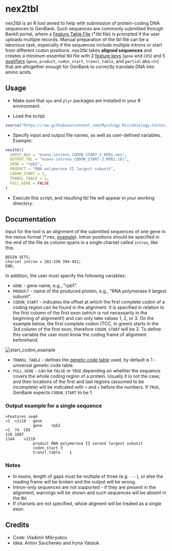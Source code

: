 # nex2tbl

nex2tbl is an R tool aimed to help with submission of protein-coding DNA sequences to GenBank. Such sequences are commonly submitted through BankIt portal, where a [Feature Table File](https://www.ncbi.nlm.nih.gov/WebSub/html/help/feature-table.html) (\*.tbl file) is prompted if the user uploads multiple records. Manual preparation of the tbl file can be a laborious task, especially if the sequences include multiple introns or start from different codon positions. nex2tbl takes **aligned sequences** and creates a minimum essential tbl file with 2 [feature keys](https://www.insdc.org/submitting-standards/feature-table/#7.2) (`gene` and `CDS`) and 5 [qualifiers](http://www.insdc.org/documents/feature_table.html#7.3.1) (`gene`, `product`, `codon_start`, `transl_table`, and `partial` aka `<`/`>`) that are altogether enough for GenBank to correctly translate DNA into amino acids.

## Usage

- Make sure that `ape` and `plyr` packages are installed in your R environment.  

- Load the script.
```R
source("https://raw.githubusercontent.com/Mycology-Microbiology-Center/nex2tbl/main/nex2tbl.R")
```

- Specify input and output file names, as well as user-defined variables. Example:
```R
nex2tbl(
  INPUT_NEX = "exons-introns_CODON_START-2_RPB1.nex",
  OUTPUT_TBL = "exons-introns_CODON_START-2_RPB1.tbl",
  GENE = "rpb1",
  PRODUCT = "RNA polymerase II largest subunit",
  CODON_START = 2,
  TRANSL_TABLE = 1,
  FULL_GENE = FALSE
)
```
- Execute this script, and resulting tbl file will appear in your working directory.

## Documentation

Input for the tool is an alignment of the submitted sequences of one gene in the nexus format (\*.nex, [example](/test/exons-introns_CODON_START-2_RPB1.nex)). Intron positions should be specified in the end of the file as column spans in a single charset called `intron`, like this:
```
BEGIN SETS;
charset intron = 202-256 394-451;
END;
```

In addition, the user must specify the following variables:
- `GENE` - gene name, e.g., "rpb1".
- `PRODUCT` - name of the produced protein, e.g., "RNA polymerase II largest subunit".
- `CODON_START` - indicates the offset at which the first complete codon of a coding region can be found in the alignment. It is specified in relation to the first column of the first exon (which is not necessarily in the beginning of alignment!) and can only take values 1, 2, or 3. On the example below, the first complete codon (TCC, in green) starts in the 3rd column of the first exon, therefore `CODON_START` will be 3. To define this variable the user must know the coding frame of alignment beforehand.

![start_codon_example](https://github.com/Mycology-Microbiology-Center/nex2tbl/assets/62290967/ad7301b1-6431-4390-864c-6d0f2ee3b3ef)

- `TRANSL_TABLE` - defines the [genetic code table](https://www.insdc.org/submitting-standards/genetic-code-tables/) used, by default is 1 - universal genetic code table.
- `FULL_GENE` - can be `FALSE` or `TRUE` depending on whether the sequence covers the whole coding region of a protein. Usually it is not the case, and then locations of the first and last regions (assumed to be incomplete) will be indicated with `<` and `>` before the numbers. If `TRUE`, GenBank expects `CODON_START` to be 1. 

### Output example for a single sequence
```
>Features seq4
<1	>2119	gene
			gene	rpb2
<1	74	CDS
128	1087
1144	>2119
			product	RNA polymerase II second largest subunit
			codon_start	3
			transl_table	1
```

### Notes

- In exons, length of gaps must be multiple of three (e.g. `---`), or else the reading frame will be broken and the output will be wrong.  
- Intron-only sequences are not supported - if they are present in the alignment, warnings will be shown and such sequences will be absent in the tbl.
- If charsets are not specified, whole aligment will be treated as a single exon.

## Credits

- Code: Vladimir Mikryukov
- Idea: Anton Savchenko and Iryna Yatsiuk
